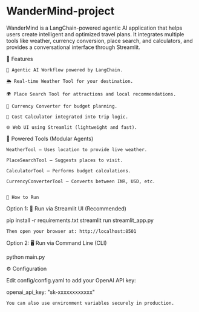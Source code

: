 # WanderMind-project

WanderMind is a LangChain-powered agentic AI application that helps users create intelligent and optimized travel plans. It integrates multiple tools like weather, currency conversion, place search, and calculators, and provides a conversational interface through Streamlit.

🌟 Features

    🧠 Agentic AI Workflow powered by LangChain.

    🌦️ Real-time Weather Tool for your destination.

    🌍 Place Search Tool for attractions and local recommendations.

    💱 Currency Converter for budget planning.

    🧮 Cost Calculator integrated into trip logic.

    🌐 Web UI using Streamlit (lightweight and fast).

   
🧩 Powered Tools (Modular Agents)

    WeatherTool – Uses location to provide live weather.

    PlaceSearchTool – Suggests places to visit.

    CalculatorTool – Performs budget calculations.

    CurrencyConverterTool – Converts between INR, USD, etc.


    🚀 How to Run
Option 1: 🔁 Run via Streamlit UI (Recommended)

pip install -r requirements.txt
streamlit run streamlit_app.py

    Then open your browser at: http://localhost:8501

Option 2: 🖥️ Run via Command Line (CLI)

python main.py

⚙️ Configuration

Edit config/config.yaml to add your OpenAI API key:

openai_api_key: "sk-xxxxxxxxxxxx"

    You can also use environment variables securely in production.

